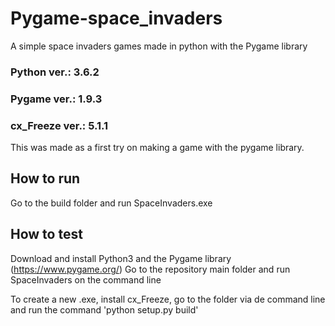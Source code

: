 # Pygame-space_invaders
A simple space invaders games made in python with the Pygame library

### Python ver.:  3.6.2
### Pygame ver.:  1.9.3
### cx_Freeze ver.:  5.1.1

This was made as a first try on making a game with the pygame library.

## How to run
Go to the build folder and run SpaceInvaders.exe

## How to test
Download and install Python3 and the Pygame library (https://www.pygame.org/)
Go to the repository main folder and run SpaceInvaders on the command line

To create a new .exe, install cx_Freeze, go to the folder via de command line and run the command 'python setup.py build'
